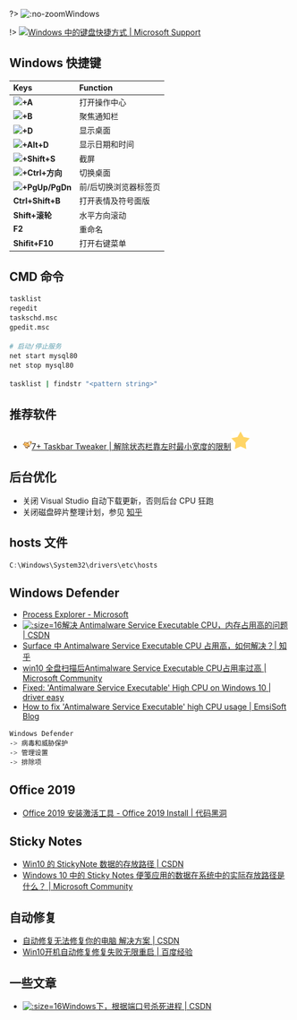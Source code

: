 ?> ![](https://notes.abelsu7.top/_media/windows.svg ':no-zoom')Windows

!> [![](https://notes.abelsu7.top/_media/windows.svg)Windows 中的键盘快捷方式 | Microsoft Support](https://support.microsoft.com/zh-cn/help/12445/windows-keyboard-shortcuts)

## Windows 快捷键

| Keys | Function |
| :-- | :-- |
| <img src='https://notes.abelsu7.top/keys/logo/win10.svg' data-no-zoom></img>**+A** | 打开操作中心 |
| <img src='https://notes.abelsu7.top/keys/logo/win10.svg' data-no-zoom></img>**+B** | 聚焦通知栏 |
| <img src='https://notes.abelsu7.top/keys/logo/win10.svg' data-no-zoom></img>**+D** | 显示桌面 |
| <img src='https://notes.abelsu7.top/keys/logo/win10.svg' data-no-zoom></img>**+Alt+D** | 显示日期和时间 |
| <img src='https://notes.abelsu7.top/keys/logo/win10.svg' data-no-zoom></img>**+Shift+S** | 截屏 |
| <img src='https://notes.abelsu7.top/keys/logo/win10.svg' data-no-zoom></img>**+Ctrl+方向** | 切换桌面 |
| <img src='https://notes.abelsu7.top/keys/logo/win10.svg' data-no-zoom></img>**+PgUp/PgDn** | 前/后切换浏览器标签页 |
| **Ctrl+Shift+B** | 打开表情及符号面版 |
| **Shift+滚轮** | 水平方向滚动 |
| **F2** | 重命名 |
| **Shifit+F10** | 打开右键菜单 |

## CMD 命令

```bash
tasklist
regedit
taskschd.msc
gpedit.msc

# 启动/停止服务
net start mysql80
net stop mysql80

tasklist | findstr "<pattern string>"
```

## 推荐软件

- [![](logo/tweaker.png ':size=16')7+ Taskbar Tweaker | 解除状态栏靠左时最小宽度的限制![](logo/star.svg)](https://rammichael.com/7-taskbar-tweaker)

## 后台优化

- 关闭 Visual Studio 自动下载更新，否则后台 CPU 狂跑
- 关闭磁盘碎片整理计划，参见 [知乎](https://zhuanlan.zhihu.com/p/26142096)

## hosts 文件

```powershell
C:\Windows\System32\drivers\etc\hosts
```

## Windows Defender

- [Process Explorer - Microsoft](https://docs.microsoft.com/en-us/sysinternals/downloads/process-explorer)
- [![](logo/csdn.ico ':size=16')解决 Antimalware Service Executable CPU，内存占用高的问题 | CSDN](https://blog.csdn.net/m0_37230651/article/details/80893639)
- [Surface 中 Antimalware Service Executable CPU 占用高，如何解决？| 知乎](https://www.zhihu.com/question/36613062)
- [win10 全盘扫描后Antimalware Service Executable CPU占用率过高 | Microsoft Community](https://answers.microsoft.com/zh-hans/protect/forum/all/win10/2eeba1c2-8292-49d4-ab06-e8bb4a712532)
- [Fixed: 'Antimalware Service Executable' High CPU on Windows 10 | driver easy](https://www.drivereasy.com/knowledge/antimalware-service-executable-high-disk-usage-windows-10-8-7-solved/)
- [How to fix 'Antimalware Service Executable' high CPU usage | EmsiSoft Blog](https://blog.emsisoft.com/en/28620/antimalware-service-executable/)

```bash
Windows Defender 
-> 病毒和威胁保护 
-> 管理设置 
-> 排除项
```

## Office 2019

- [Office 2019 安装激活工具 - Office 2019 Install | 代码黑洞](https://www.cd404.com/Software/16.html)

## Sticky Notes

- [Win10 的 StickyNote 数据的存放路径 | CSDN](https://blog.csdn.net/qq_16118075/article/details/88809464)
- [Windows 10 中的 Sticky Notes 便笺应用的数据在系统中的实际存放路径是什么？ | Microsoft Community](https://answers.microsoft.com/zh-hans/windows/forum/windows_10-files/windows10%E4%B8%AD%E7%9A%84sticky/6834b5b2-a6d0-4248-98e4-839e6f2e3a9a)

## 自动修复

- [自动修复无法修复你的电脑 解决方案 | CSDN](https://blog.csdn.net/Logicr/article/details/88686371)
- [Win10开机自动修复修复失败无限重启 | 百度经验](https://jingyan.baidu.com/article/ed2a5d1f9f1e7309f7be176a.html)

## 一些文章

- [![](logo/csdn.ico ':size=16')Windows下，根据端口号杀死进程 | CSDN](https://blog.csdn.net/zh592677127/article/details/18617917)